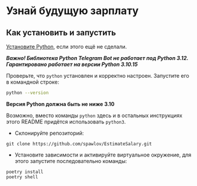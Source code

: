 # Узнай будущую зарплату

## Как установить и запустить

[Установите Python](https://www.python.org/), если этого ещё не сделали.

***Важно! Библиотека Python Telegram Bot не работает под Python 3.12. Гарантировано работает на версии Python 3.10.15***

Проверьте, что `python` установлен и корректно настроен. Запустите его в командной строке:
```sh
python --version
```
**Версия Python должна быть не ниже 3.10** 

Возможно, вместо команды `python` здесь и в остальных инструкциях этого README придётся использовать `python3`. 

- Склонируйте репозиторий:
```shell
git clone https://github.com/spawlov/EstimateSalary.git
```

- Установите зависимости и активируйте виртуальное окружение, для этого запустите последовательно команды:
```shell
poetry install
poetry shell
```
